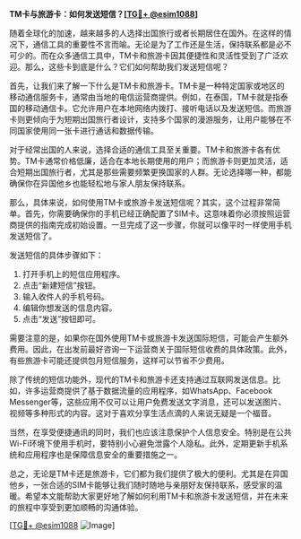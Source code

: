 **TM卡与旅游卡：如何发送短信？[[TG💪+ @esim1088](https://t.me/s/esim1088)]**

随着全球化的加速，越来越多的人选择出国旅行或者长期居住在国外。在这样的情况下，通信工具的重要性不言而喻。无论是为了工作还是生活，保持联系都是必不可少的。而在众多通信工具中，TM卡和旅游卡因其便捷性和灵活性受到了广泛欢迎。那么，这些卡到底是什么？它们如何帮助我们发送短信呢？

首先，让我们来了解一下什么是TM卡和旅游卡。TM卡是一种特定国家或地区的移动通信服务卡，通常由当地的电信运营商提供。例如，在泰国，TM卡就是指泰国的移动通信卡。它允许用户在本地网络内拨打、接听电话以及发送短信。而旅游卡则更倾向于为短期出国旅行者设计，支持多个国家的漫游服务，让用户能够在不同国家使用同一张卡进行通话和数据传输。

对于经常出国的人来说，选择合适的通信工具至关重要。TM卡和旅游卡各有优势。TM卡通常价格低廉，适合在本地长期使用的用户；而旅游卡则更加灵活，适合短期出国旅行者，尤其是那些需要频繁更换国家的人群。无论选择哪一种，都能确保你在异国他乡也能轻松地与家人朋友保持联系。

那么，具体来说，如何使用TM卡或旅游卡发送短信呢？其实，这个过程非常简单。首先，你需要确保你的手机已经正确配置了SIM卡。这意味着你必须按照运营商提供的指南完成初始设置。一旦完成了这一步骤，你就可以像平时一样使用手机发送短信了。

发送短信的具体步骤如下：
1. 打开手机上的短信应用程序。
2. 点击“新建短信”按钮。
3. 输入收件人的手机号码。
4. 编辑你想发送的信息内容。
5. 点击“发送”按钮即可。

需要注意的是，如果你在国外使用TM卡或旅游卡发送国际短信，可能会产生额外费用。因此，在出发前最好咨询一下运营商关于国际短信收费的具体政策。此外，有些旅游卡可能还提供包月短信服务，这样可以节省不少费用。

除了传统的短信功能外，现代的TM卡和旅游卡还支持通过互联网发送信息。比如，许多运营商提供了基于数据流量的应用程序，如WhatsApp、Facebook Messenger等，这些应用不仅可以让用户免费发送文字消息，还可以发送图片、视频等多种形式的内容。这对于喜欢分享生活点滴的人来说无疑是一个福音。

当然，在享受便捷通讯的同时，我们也应该注意保护个人信息安全。特别是在公共Wi-Fi环境下使用手机时，要特别小心避免泄露个人隐私。此外，定期更新手机系统和应用程序也是保障信息安全的重要措施之一。

总之，无论是TM卡还是旅游卡，它们都为我们提供了极大的便利。尤其是在异国他乡，一张合适的SIM卡能够让我们随时随地与亲朋好友保持联系，感受家的温暖。希望本文能帮助大家更好地了解如何利用TM卡和旅游卡发送短信，并在未来的旅程中享受到更加顺畅的沟通体验。

[[TG💪+ @esim1088](https://t.me/s/esim1088) ![Image](https://i.postimg.cc/4NQfJmqS/Snipaste-2025-05-13-00-14-12.png)]